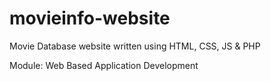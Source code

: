 # movieinfo-website
Movie Database website written using HTML, CSS, JS &amp; PHP

Module: Web Based Application Development
